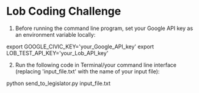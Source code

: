 # Lob Coding Challenge

1.  Before running the command line program, set your Google API key as an environment variable locally:

export GOOGLE_CIVIC_KEY='your_Google_API_key'
export LOB_TEST_API_KEY='your_Lob_API_key'

2.  Run the following code in Terminal/your command line interface (replacing 'input_file.txt' with the name of your input file):

python send_to_legislator.py input_file.txt
